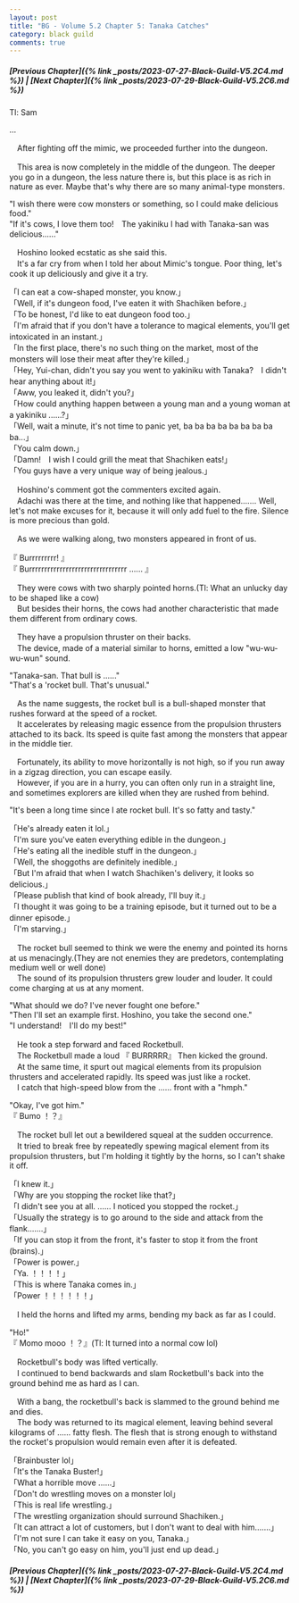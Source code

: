 ```yaml
---
layout: post
title: "BG - Volume 5.2 Chapter 5: Tanaka Catches"
category: black guild
comments: true
---
```


##### [Previous Chapter]({% link _posts/2023-07-27-Black-Guild-V5.2C4.md %}) \| [Next Chapter]({% link _posts/2023-07-29-Black-Guild-V5.2C6.md %})




Tl: Sam

…


　After fighting off the mimic, we proceeded further into the dungeon.

　This area is now completely in the middle of the dungeon. The deeper you go in a dungeon, the less nature there is, but this place is as rich in nature as ever. Maybe that's why there are so many animal-type monsters.

"I wish there were cow monsters or something, so I could make delicious food."   
"If it's cows, I love them too!　The yakiniku I had with Tanaka-san was delicious......"   
<!--more-->

　Hoshino looked ecstatic as she said this.   
　It's a far cry from when I told her about Mimic's tongue. Poor thing, let's cook it up deliciously and give it a try.

「I can eat a cow-shaped monster, you know.」   
「Well, if it's dungeon food, I've eaten it with Shachiken before.」   
「To be honest, I'd like to eat dungeon food too.」   
「I'm afraid that if you don't have a tolerance to magical elements, you'll get intoxicated in an instant.」   
「In the first place, there's no such thing on the market, most of the monsters will lose their meat after they're killed.」   
「Hey, Yui-chan, didn't you say you went to yakiniku with Tanaka?　I didn't hear anything about it!」   
「Aww, you leaked it, didn't you?」   
「How could anything happen between a young man and a young woman at a yakiniku ......?」   
「Well, wait a minute, it's not time to panic yet, ba ba ba ba ba ba ba ba ba...」   
「You calm down.」   
「Damn!　I wish I could grill the meat that Shachiken eats!」   
「You guys have a very unique way of being jealous.」   

　Hoshino's comment got the commenters excited again.   
　Adachi was there at the time, and nothing like that happened....... Well, let's not make excuses for it, because it will only add fuel to the fire. Silence is more precious than gold.   

　As we were walking along, two monsters appeared in front of us.   

『 Burrrrrrrrr! 』   
『  Burrrrrrrrrrrrrrrrrrrrrrrrrrrrrrrr ......  』   

　They were cows with two sharply pointed horns.(Tl: What an unlucky day to be shaped like a cow)   
　But besides their horns, the cows had another characteristic that made them different from ordinary cows.

　They have a propulsion thruster on their backs.   
　The device, made of a material similar to horns, emitted a low "wu-wu-wu-wun" sound.

"Tanaka-san. That bull is ......"   
"That's a 'rocket bull. That's unusual."   

　As the name suggests, the rocket bull is a bull-shaped monster that rushes forward at the speed of a rocket.   
　It accelerates by releasing magic essence from the propulsion thrusters attached to its back. Its speed is quite fast among the monsters that appear in the middle tier.

　Fortunately, its ability to move horizontally is not high, so if you run away in a zigzag direction, you can escape easily.   
　However, if you are in a hurry, you can often only run in a straight line, and sometimes explorers are killed when they are rushed from behind.

"It's been a long time since I ate rocket bull. It's so fatty and tasty."

「He's already eaten it lol.」   
「I'm sure you've eaten everything edible in the dungeon.」   
「He's eating all the inedible stuff in the dungeon.」   
「Well, the shoggoths are definitely inedible.」   
「But I'm afraid that when I watch Shachiken's delivery, it looks so delicious.」   
「Please publish that kind of book already, I'll buy it.」   
「I thought it was going to be a training episode, but it turned out to be a dinner episode.」   
「I'm starving.」   

　The rocket bull seemed to think we were the enemy and pointed its horns at us menacingly.(They are not enemies they are predetors, contemplating medium well or well done)   
　The sound of its propulsion thrusters grew louder and louder. It could come charging at us at any moment.

"What should we do? I've never fought one before."   
"Then I'll set an example first. Hoshino, you take the second one."   
"I understand!　I'll do my best!"   

　He took a step forward and faced Rocketbull.   
　The Rocketbull made a loud 『  BURRRRR』 Then kicked the ground.   
　At the same time, it spurt out magical elements from its propulsion thrusters and accelerated rapidly. Its speed was just like a rocket.   
　I catch that high-speed blow from the ...... front with a "hmph."   

"Okay, I've got him."   
『 Bumo ！？』

　The rocket bull let out a bewildered squeal at the sudden occurrence.   
　It tried to break free by repeatedly spewing magical element from its propulsion thrusters, but I'm holding it tightly by the horns, so I can't shake it off.   

「I knew it.」   
「Why are you stopping the rocket like that?」   
「I didn't see you at all. ...... I noticed you stopped the rocket.」   
「Usually the strategy is to go around to the side and attack from the flank.......」   
「If you can stop it from the front, it's faster to stop it from the front (brains).」   
「Power is power.」   
「Ya. ！！！！」   
「This is where Tanaka comes in.」   
「Power ！！！！！！」   

　I held the horns and lifted my arms, bending my back as far as I could.

"Ho!"   
『 Momo mooo ！？』(Tl: It turned into a normal cow lol)

　Rocketbull's body was lifted vertically.   
　I continued to bend backwards and slam Rocketbull's back into the ground behind me as hard as I can.

　With a bang, the rocketbull's back is slammed to the ground behind me and dies.   
　The body was returned to its magical element, leaving behind several kilograms of ...... fatty flesh. The flesh that is strong enough to withstand the rocket's propulsion would remain even after it is defeated.

「Brainbuster lol」   
「It's the Tanaka Buster!」   
「What a horrible move ......」   
「Don't do wrestling moves on a monster lol」   
「This is real life wrestling.」   
「The wrestling organization should surround Shachiken.」   
「It can attract a lot of customers, but I don't want to deal with him.......」   
「I'm not sure I can take it easy on you, Tanaka.」   
「No, you can't go easy on him, you'll just end up dead.」   



##### [Previous Chapter]({% link _posts/2023-07-27-Black-Guild-V5.2C4.md %}) \| [Next Chapter]({% link _posts/2023-07-29-Black-Guild-V5.2C6.md %})
